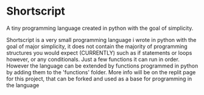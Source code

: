 # Shortscript
A tiny programming language created in python with the goal of simplicity.

Shortscript is a very small programming language i wrote in python with the goal of major simplicity, it does not contain the majority of programming structures you would expect (CURRENTLY) such as if statements or loops however, or any conditionals. Just a few functions it can run in order. However the language can be extended by functions programmed in python by adding them to the 'functions' folder. More info will be on the replit page for this project, that can be forked and used as a base for programming in the language
